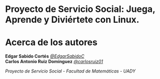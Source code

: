 # Proyecto de Servicio Social: Juega, Aprende y Diviértete con Linux.

# Acerca de los autores
**Edgar Sabido Cortés** *[@EdgarSabidoC](https://github.com/EdgarSabidoC)*</br>
**Carlos Antonio Ruiz Domínguez** *[@carlosruiz01](https://github.com/carlosruiz01)*</br>

*Proyecto de Servicio Social - Facultad de Matemáticas - UADY*